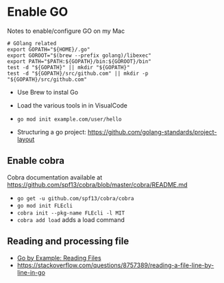 # Enable GO

Notes to enable/configure GO on my Mac

```
# GOlang related
export GOPATH="${HOME}/.go"
export GOROOT="$(brew --prefix golang)/libexec"
export PATH="$PATH:${GOPATH}/bin:${GOROOT}/bin"
test -d "${GOPATH}" || mkdir "${GOPATH}"
test -d "${GOPATH}/src/github.com" || mkdir -p "${GOPATH}/src/github.com"
```

* Use Brew to instal Go
* Load the various tools in in VisualCode

* `go mod init example.com/user/hello`
* Structuring a go project: https://github.com/golang-standards/project-layout

## Enable cobra

Cobra documentation available at https://github.com/spf13/cobra/blob/master/cobra/README.md

* `go get -u github.com/spf13/cobra/cobra`
* `go mod init FLEcli`
* `cobra init --pkg-name FLEcli -l MIT`
* `cobra add load` adds a load command

## Reading and processing file 

* [Go by Example: Reading Files](https://gobyexample.com/reading-files)
* https://stackoverflow.com/questions/8757389/reading-a-file-line-by-line-in-go
